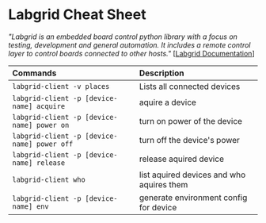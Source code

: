 # Labgrid Cheat Sheet

*"Labgrid is an embedded board control python library with a focus on testing, development and general automation. It includes a remote control layer to control boards connected to other hosts."* \[[Labgrid Documentation](https://labgrid.readthedocs.io/en/latest/index.html)\]


| Commands                                      | Description
| :---                                          | :---
| `labgrid-client -v places`                    | Lists all connected devices
| `labgrid-client -p [device-name] acquire`     | aquire a device
| `labgrid-client -p [device-name] power on`    | turn on power of the device
| `labgrid-client -p [device-name] power off`   | turn off the device's power
| `labgrid-client -p [device-name] release`     | release aquired device
| `labgrid-client who`                          | list aquired devices and who aquires them
| `labgrid-client -p [device-name] env`          | generate environment config for device
